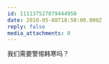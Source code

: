 ```yaml
---
id: 111137527879444950
date: 2010-05-08T18:50:00.000Z
reply: false
media_attachments: 0
---
```


我们需要警惕韩寒吗？ ​​​​

